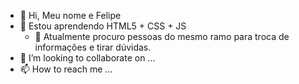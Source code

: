- 👋 Hi,  Meu nome e Felipe           
- 👀 Estou aprendendo HTML5 + CSS   + JS                                                                      
   - 🌱  Atualmente procuro pessoas do mesmo ramo para troca de informações e tirar dúvidas.  
- 💞️ I’m looking to collaborate on ...
- 📫 How to reach me ...

<!---
Felipehtml5/Felipehtml5 is a ✨ special ✨ repository because its `README.md` (this file) appears on your GitHub profile.
You can click the Preview link to take a look at your changes.
--->
  
